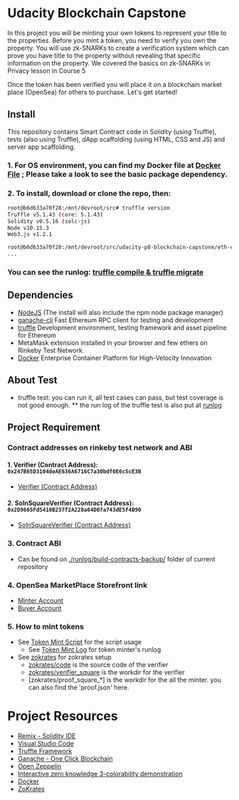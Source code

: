 # Udacity Blockchain Capstone

In this project you will be minting your own tokens to represent your title to the properties. Before you mint a token, you need to verify you own the property. You will use zk-SNARKs to create a verification system which can prove you have title to the property without revealing that specific information on the property. We covered the basics on zk-SNARKs in Privacy lesson in Course 5

Once the token has been verified you will place it on a blockchain market place (OpenSea) for others to purchase. Let's get started!

## Install

This repository contains Smart Contract code in Solidity (using Truffle), tests (also using Truffle), dApp scaffolding (using HTML, CSS and JS) and server app scaffolding.

### 1. For OS environment, you can find my Docker file at [Docker File](./.devcontainer/Dockerfile) ; Please take a look to see the basic package dependency.

### 2. To install, download or clone the repo, then:
```bash
root@b6d633a70f28:/mnt/devroot/src# truffle version
Truffle v5.1.43 (core: 5.1.43)
Solidity v0.5.16 (solc-js)
Node v10.15.3
Web3.js v1.2.1

root@b6d633a70f28:/mnt/devroot/src/udacity-p8-blockchain-capstone/eth-contracts# npm install
...

```

### You can see the runlog: [truffle compile & truffle migrate](./runlog/truffle-test-localchain.log)

## Dependencies

* [NodeJS](https://nodejs.org/en/download/current/) (The install will also include the npm node package manager)
* [ganache-cli](https://github.com/trufflesuite/ganache-cli) Fast Ethereum RPC client for testing and development
* [truffle](https://www.npmjs.com/package/truffle) Development environment, testing framework and asset pipeline for Ethereum
* MetaMask extension installed in your browser and few ethers on Rinkeby Test Network.
* [Docker](https://www.docker.com/) Enterprise Container Platform for High-Velocity Innovation

## About Test

* truffle test: you can run it, all test cases can pass, but test coverage is not good enough.
** the run log of the truffle test is also put at [runlog](./runlog/truffle-test-localchain.log)

## Project Requirement

### Contract addresses on rinkeby test network and ABI

#### 1. Verifier (Contract Address): `0x247B65D3104deAE636A6716C7a30bdf0E6c5cE3B`
* [Verifier (Contract Address)](https://rinkeby.etherscan.io/address/0x247B65D3104deAE636A6716C7a30bdf0E6c5cE3B)

#### 2. SolnSquareVerifier (Contract Address): `0x2D9665Fd5410B237f2A228a64D07a743dE5f4B90`
* [SolnSquareVerifier (Contract Address)](https://rinkeby.etherscan.io/address/0x2D9665Fd5410B237f2A228a64D07a743dE5f4B90)

### 3. Contract ABI
* Can be found on [./runlog/build-contracts-backup/](./runlog/build-contracts-backup/) folder of current repository

### 4. OpenSea MarketPlace Storefront link
* [Minter Account](https://rinkeby.opensea.io/accounts/0x4C05a7AD71b652564954651593e0605e7041C04a)
* [Buyer Account](https://rinkeby.opensea.io/accounts/0x93Ae92E99D05DEc0A15B392478a1930cdA6Bba8d)

### 5. How to mint tokens
* See [Token Mint Script](./eth-contracts/scripts/mint.js) for the script usage
  - See [Token Mint Log](./runlog/mint-proof.log) for token minter's runlog
* See [zokrates](./zokrates/) for zokrates setup
  - [zokrates/code](./zokrates/code/) is the source code of the verifier
  - [zokrates/verifier_square](./zokrates/verifier_square/) is the workdir for the verifier
  - [zokrates/proof_square_*] is the workdir for the all the minter. you can also find the 'proof.json' here.

# Project Resources

* [Remix - Solidity IDE](https://remix.ethereum.org/)
* [Visual Studio Code](https://code.visualstudio.com/)
* [Truffle Framework](https://truffleframework.com/)
* [Ganache - One Click Blockchain](https://truffleframework.com/ganache)
* [Open Zeppelin ](https://openzeppelin.org/)
* [Interactive zero knowledge 3-colorability demonstration](http://web.mit.edu/~ezyang/Public/graph/svg.html)
* [Docker](https://docs.docker.com/install/)
* [ZoKrates](https://github.com/Zokrates/ZoKrates)
